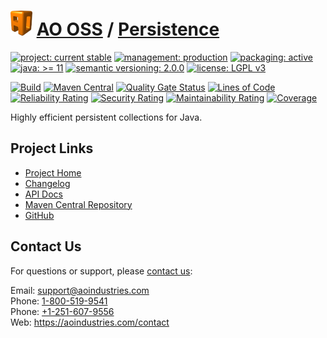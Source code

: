 # [<img src="ao-logo.png" alt="AO Logo" width="35" height="40">](https://github.com/ao-apps) [AO OSS](https://github.com/ao-apps/ao-oss) / [Persistence](https://github.com/ao-apps/ao-persistence)

[![project: current stable](https://oss.aoapps.com/ao-badges/project-current-stable.svg)](https://aoindustries.com/life-cycle#project-current-stable)
[![management: production](https://oss.aoapps.com/ao-badges/management-production.svg)](https://aoindustries.com/life-cycle#management-production)
[![packaging: active](https://oss.aoapps.com/ao-badges/packaging-active.svg)](https://aoindustries.com/life-cycle#packaging-active)  
[![java: &gt;= 11](https://oss.aoapps.com/ao-badges/java-11.svg)](https://docs.oracle.com/en/java/javase/11/)
[![semantic versioning: 2.0.0](https://oss.aoapps.com/ao-badges/semver-2.0.0.svg)](http://semver.org/spec/v2.0.0.html)
[![license: LGPL v3](https://oss.aoapps.com/ao-badges/license-lgpl-3.0.svg)](https://www.gnu.org/licenses/lgpl-3.0)

[![Build](https://github.com/ao-apps/ao-persistence/workflows/Build/badge.svg?branch=master)](https://github.com/ao-apps/ao-persistence/actions?query=workflow%3ABuild)
[![Maven Central](https://maven-badges.herokuapp.com/maven-central/com.aoapps/ao-persistence/badge.svg)](https://maven-badges.herokuapp.com/maven-central/com.aoapps/ao-persistence)
[![Quality Gate Status](https://sonarcloud.io/api/project_badges/measure?branch=master&project=com.aoapps%3Aao-persistence&metric=alert_status)](https://sonarcloud.io/dashboard?branch=master&id=com.aoapps%3Aao-persistence)
[![Lines of Code](https://sonarcloud.io/api/project_badges/measure?branch=master&project=com.aoapps%3Aao-persistence&metric=ncloc)](https://sonarcloud.io/component_measures?branch=master&id=com.aoapps%3Aao-persistence&metric=ncloc)  
[![Reliability Rating](https://sonarcloud.io/api/project_badges/measure?branch=master&project=com.aoapps%3Aao-persistence&metric=reliability_rating)](https://sonarcloud.io/component_measures?branch=master&id=com.aoapps%3Aao-persistence&metric=Reliability)
[![Security Rating](https://sonarcloud.io/api/project_badges/measure?branch=master&project=com.aoapps%3Aao-persistence&metric=security_rating)](https://sonarcloud.io/component_measures?branch=master&id=com.aoapps%3Aao-persistence&metric=Security)
[![Maintainability Rating](https://sonarcloud.io/api/project_badges/measure?branch=master&project=com.aoapps%3Aao-persistence&metric=sqale_rating)](https://sonarcloud.io/component_measures?branch=master&id=com.aoapps%3Aao-persistence&metric=Maintainability)
[![Coverage](https://sonarcloud.io/api/project_badges/measure?branch=master&project=com.aoapps%3Aao-persistence&metric=coverage)](https://sonarcloud.io/component_measures?branch=master&id=com.aoapps%3Aao-persistence&metric=Coverage)

Highly efficient persistent collections for Java.

## Project Links
* [Project Home](https://oss.aoapps.com/persistence/)
* [Changelog](https://oss.aoapps.com/persistence/changelog)
* [API Docs](https://oss.aoapps.com/persistence/apidocs/)
* [Maven Central Repository](https://central.sonatype.com/search?namespace=com.aoapps&q=a%3Aao-persistence)
* [GitHub](https://github.com/ao-apps/ao-persistence)

## Contact Us
For questions or support, please [contact us](https://aoindustries.com/contact):

Email: [support@aoindustries.com](mailto:support@aoindustries.com)  
Phone: [1-800-519-9541](tel:1-800-519-9541)  
Phone: [+1-251-607-9556](tel:+1-251-607-9556)  
Web: https://aoindustries.com/contact
